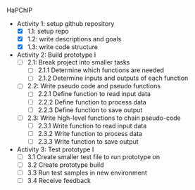 HaPChIP
- Activity 1: setup github repository
  - [x] 1.1: setup repo
  - [x] 1.2: write descriptions and goals
  - [x] 1.3: write code structure
- Activity 2: Build prototype I
  - [ ] 2.1: Break project into smaller tasks 
    - [ ] 2.1.1 Determine which functions are needed
    - [ ] 2.1.2 Determine inputs and outputs of each function
  - [ ] 2.2: Write pseudo code and pseudo functions
    - [ ] 2.2.1 Define function to read input data
    - [ ] 2.2.2 Define function to process data
    - [ ] 2.2.3 Define function to save output
  - [ ] 2.3: Write high-level functions to chain pseudo-code
    - [ ] 2.3.1 Write function to read input data
    - [ ] 2.3.2 Write function to process data
    - [ ] 2.3.3 Write function to save output
- Activity 3: Test prototype I
  - [ ] 3.1 Create smaller test file to run prototype on
  - [ ] 3.2 Create prototype build
  - [ ] 3.3 Run test samples in new environment
  - [ ] 3.4 Receive feedback
